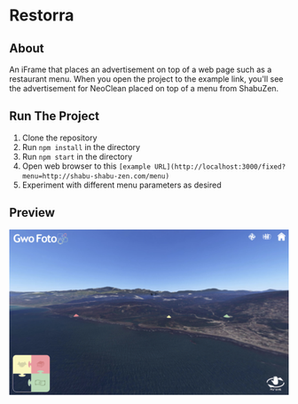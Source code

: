 # Restorra

## About

An iFrame that places an advertisement on top of a web page such as a restaurant menu. When you open the project to the example link, you'll see the advertisement for NeoClean placed on top of a menu from ShabuZen.


## Run The Project

1) Clone the repository<br>
2) Run `npm install` in the directory<br>
3) Run `npm start` in the directory<br>
4) Open web browser to this `[example URL](http://localhost:3000/fixed?menu=http://shabu-shabu-zen.com/menu)`<br>
5) Experiment with different menu parameters as desired

## Preview

![Map](https://github.com/mvrahas/gwo-foto/blob/master/public/assets/welcome/gwo-foto-map%401x.png)





